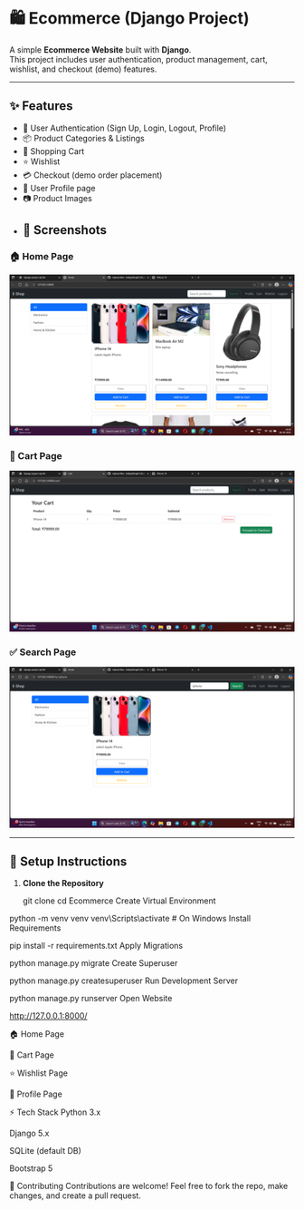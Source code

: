 # 🛍️ Ecommerce (Django Project)

A simple **Ecommerce Website** built with **Django**.  
This project includes user authentication, product management, cart, wishlist, and checkout (demo) features.  

---

## ✨ Features
- 🔑 User Authentication (Sign Up, Login, Logout, Profile)
- 📦 Product Categories & Listings
- 🛒 Shopping Cart
- ⭐ Wishlist
- 💳 Checkout (demo order placement)
- 👤 User Profile page
- 📷 Product Images
- ## 📸 Screenshots

### 🏠 Home Page
![Home](Screenshot1.png)

### 🛒 Cart Page
![Cart](Screenshot3.png)

### ✅ Search Page
![Search](Screenshot2.png)


---

## 🚀 Setup Instructions

1. **Clone the Repository**

   git clone <your-repo-link>
   cd Ecommerce
Create Virtual Environment


python -m venv venv
venv\Scripts\activate   # On Windows
Install Requirements


pip install -r requirements.txt
Apply Migrations



python manage.py migrate
Create Superuser


python manage.py createsuperuser
Run Development Server


python manage.py runserver
Open Website


http://127.0.0.1:8000/


🏠 Home Page

🛒 Cart Page

⭐ Wishlist Page

👤 Profile Page

⚡ Tech Stack
Python 3.x

Django 5.x

SQLite (default DB)

Bootstrap 5

🤝 Contributing
Contributions are welcome!
Feel free to fork the repo, make changes, and create a pull request.

